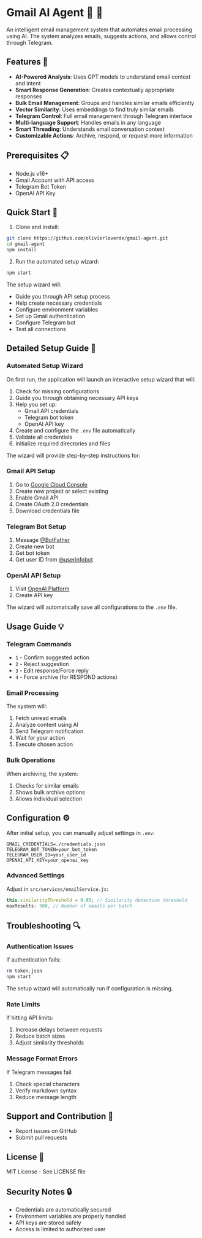 # Gmail AI Agent 📧 🤖

An intelligent email management system that automates email processing using AI. The system analyzes emails, suggests actions, and allows control through Telegram.

## Features 🌟

- **AI-Powered Analysis**: Uses GPT models to understand email context and intent
- **Smart Response Generation**: Creates contextually appropriate responses
- **Bulk Email Management**: Groups and handles similar emails efficiently
- **Vector Similarity**: Uses embeddings to find truly similar emails
- **Telegram Control**: Full email management through Telegram interface
- **Multi-language Support**: Handles emails in any language
- **Smart Threading**: Understands email conversation context
- **Customizable Actions**: Archive, respond, or request more information

## Prerequisites 📋

- Node.js v16+
- Gmail Account with API access
- Telegram Bot Token
- OpenAI API Key

## Quick Start 🚀

1. Clone and install:

```bash
git clone https://github.com/olivierloverde/gmail-agent.git
cd gmail-agent
npm install
```

2. Run the automated setup wizard:

```bash
npm start
```

The setup wizard will:

- Guide you through API setup process
- Help create necessary credentials
- Configure environment variables
- Set up Gmail authentication
- Configure Telegram bot
- Test all connections

## Detailed Setup Guide 📖

### Automated Setup Wizard

On first run, the application will launch an interactive setup wizard that will:

1. Check for missing configurations
2. Guide you through obtaining necessary API keys
3. Help you set up:
   - Gmail API credentials
   - Telegram bot token
   - OpenAI API key
4. Create and configure the `.env` file automatically
5. Validate all credentials
6. Initialize required directories and files

The wizard will provide step-by-step instructions for:

### Gmail API Setup

1. Go to [Google Cloud Console](https://console.cloud.google.com)
2. Create new project or select existing
3. Enable Gmail API
4. Create OAuth 2.0 credentials
5. Download credentials file

### Telegram Bot Setup

1. Message [@BotFather](https://t.me/botfather)
2. Create new bot
3. Get bot token
4. Get user ID from [@userinfobot](https://t.me/userinfobot)

### OpenAI API Setup

1. Visit [OpenAI Platform](https://platform.openai.com)
2. Create API key

The wizard will automatically save all configurations to the `.env` file.

## Usage Guide 💡

### Telegram Commands

- `1` - Confirm suggested action
- `2` - Reject suggestion
- `3` - Edit response/Force reply
- `4` - Force archive (for RESPOND actions)

### Email Processing

The system will:

1. Fetch unread emails
2. Analyze content using AI
3. Send Telegram notification
4. Wait for your action
5. Execute chosen action

### Bulk Operations

When archiving, the system:

1. Checks for similar emails
2. Shows bulk archive options
3. Allows individual selection

## Configuration ⚙️

After initial setup, you can manually adjust settings in `.env`:

```env
GMAIL_CREDENTIALS=./credentials.json
TELEGRAM_BOT_TOKEN=your_bot_token
TELEGRAM_USER_ID=your_user_id
OPENAI_API_KEY=your_openai_key
```

### Advanced Settings

Adjust in `src/services/emailService.js`:

```javascript
this.similarityThreshold = 0.85; // Similarity detection threshold
maxResults: 500, // Number of emails per batch
```

## Troubleshooting 🔍

### Authentication Issues

If authentication fails:

```bash
rm token.json
npm start
```

The setup wizard will automatically run if configuration is missing.

### Rate Limits

If hitting API limits:

1. Increase delays between requests
2. Reduce batch sizes
3. Adjust similarity thresholds

### Message Format Errors

If Telegram messages fail:

1. Check special characters
2. Verify markdown syntax
3. Reduce message length

## Support and Contribution 🤝

- Report issues on GitHub
- Submit pull requests

## License 📄

MIT License - See LICENSE file

## Security Notes 🔒

- Credentials are automatically secured
- Environment variables are properly handled
- API keys are stored safely
- Access is limited to authorized user

